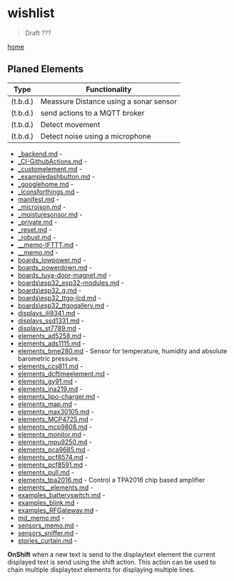 # wishlist

> Draft ???

[home](/index.md)

## Planed Elements

| Type           | Functionality                                                                                |
| -------------- | -------------------------------------------------------------------------------------------- |
| (t.b.d.)       | Meassure Distance using a sonar sensor                                                       |
| (t.b.d.)       | send actions to a MQTT broker                                                                |
| (t.b.d.)       | Detect movement                                                                              |
| (t.b.d.)       | Detect noise using a microphone                                                              |


* [_backend.md](_backend.md) -
* [_CI-GithubActions.md](_CI-GithubActions.md) -
* [_customelement.md](_customelement.md) -
* [_exampledashbutton.md](_exampledashbutton.md) -
* [_googlehome.md](_googlehome.md) -
* [_iconsforthings.md](_iconsforthings.md) -
* [manifest.md](/manifest.md) -
* [_microjson.md](_microjson.md) -
* [_moisturesonsor.md](_moisturesonsor.md) -
* [_private.md](_private.md) -
* [_reset.md](_reset.md) -
* [_robust.md](_robust.md) -
* [__memo-IFTTT.md](__memo-IFTTT.md) -
* [__memo.md](__memo.md) -
* [boards\_lowpower.md](/boards\_lowpower.md) -
* [boards\_powerdown.md](/boards\_powerdown.md) -
* [boards\_tuya-door-magnet.md](\boards\_tuya-door-magnet.md) -
* [boards\esp32\_esp32-modules.md](/boards\esp32\_esp32-modules.md) -
* [boards\esp32\_g.md](/boards\esp32\_g.md) -
* [boards\esp32\_ttgo-lcd.md](/boards\esp32\_ttgo-lcd.md) -
* [boards\esp32\_ttgogallery.md](/boards\esp32\_ttgogallery.md) -
* [displays\_ili9341.md](/displays\_ili9341.md) -
* [displays\_ssd1331.md](/displays\_ssd1331.md) -
* [displays\_st7789.md](/displays\_st7789.md) -
* [elements\_ad5258.md](/elements\_ad5258.md) -
* [elements\_ads1115.md](/elements\_ads1115.md) -
* [elements\_bme280.md](/elements\_bme280.md) - Sensor for temperature, humidity and absolute barometric pressure.
* [elements\_ccs811.md](/elements\_ccs811.md) -
* [elements\_dcftimeelement.md](/elements\_dcftimeelement.md) -
* [elements\_gy91.md](/elements\_gy91.md) -
* [elements\_ina219.md](/elements\_ina219.md) -
* [elements\_lipo-charger.md](/elements\_lipo-charger.md) -
* [elements\_map.md](/elements\_map.md) -
* [elements\_max30105.md](/elements\_max30105.md) -
* [elements\_MCP4725.md](/elements\_MCP4725.md) -
* [elements\_mcp9808.md](/elements\_mcp9808.md) -
* [elements\_monitor.md](/elements\_monitor.md) -
* [elements\_mpu9250.md](/elements\_mpu9250.md) -
* [elements\_pca9685.md](/elements\_pca9685.md) -
* [elements\_pcf8574.md](/elements\_pcf8574.md) -
* [elements\_pcf8591.md](/elements\_pcf8591.md) -
* [elements\_pull.md](/elements\_pull.md) -
* [elements\_tpa2016.md](/elements\_tpa2016.md) - Control a TPA2016 chip based amplifier
* [elements\__elements.md](/elements\__elements.md) -
* [examples\_batteryswitch.md](/examples\_batteryswitch.md) -
* [examples\_blink.md](/examples\_blink.md) -
* [examples\_RFGateway.md](/examples\_RFGateway.md) -
* [md\_memo.md](/md\_memo.md) -
* [sensors\_memo.md](/sensors\_memo.md) -
* [sensors\_sniffer.md](/sensors\_sniffer.md) -
* [stories\_curtain.md](/stories\_curtain.md) -



**OnShift** when a new text is send to the displaytext element the current displayed text is send using the shift action.
This action can be used to chain multiple displaytext elements for displaying multiple lines.
